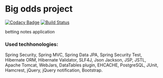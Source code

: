 Big odds project
===============================
[![Codacy Badge](https://api.codacy.com/project/badge/Grade/8d5bbd813a4a4e9ab29efad00979f05e)](https://www.codacy.com/app/andrewponomarev/BigOdds?utm_source=github.com&amp;utm_medium=referral&amp;utm_content=andrewponomarev/BigOdds&amp;utm_campaign=Badge_Grade)
[![Build Status](https://travis-ci.org/andrewponomarev/BigOdds.svg?branch=master)](https://travis-ci.org/andrewponomarev/BigOdds)

betting notes application

### Used techhonologies:

Spring Security, Spring MVC, Spring Data JPA, Spring Security Test, Hibernate ORM, Hibernate Validator, SLF4J, Json Jackson, JSP, JSTL, Apache Tomcat, WebJars, DataTables plugin, EHCACHE, PostgreSQL, JUnit, Hamcrest, jQuery, jQuery notification, Bootstrap.


